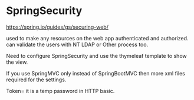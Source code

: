 # SpringSecurity
https://spring.io/guides/gs/securing-web/

used to make any resources on the web app authenticated and authorized.
can validate the users with NT LDAP or Other process too.

Need to configure SpringSecurity and use the thymeleaf template to show the view.


If you use SpringMVC only instead of SpringBootMVC then more xml files required for the settings.

Token= it is a temp password in HTTP basic.
